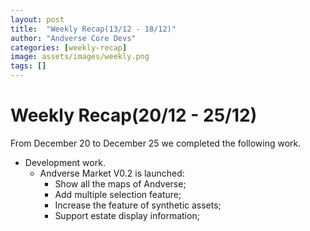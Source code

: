 ```yaml
---
layout: post
title:  "Weekly Recap(13/12 - 18/12)"
author: "Andverse Core Devs"
categories: [weekly-recap]
image: assets/images/weekly.png
tags: []
---
```


# Weekly Recap(20/12 - 25/12)

From December 20 to December 25 we completed the following work.

- Development work.
    - Andverse Market V0.2 is launched:
        - Show all the maps of Andverse;
        - Add multiple selection feature;
        - Increase the feature of synthetic assets;
        - Support estate display information;

